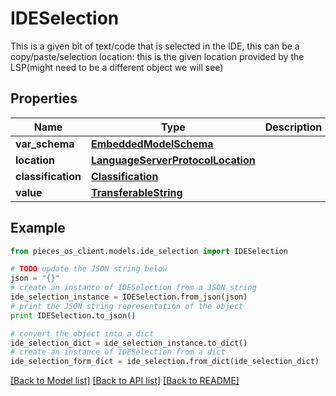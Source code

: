 # IDESelection

This is a given bit of text/code that is selected in the IDE, this can be a copy/paste/selection  location: this is the given location provided by the LSP(might need to be a different object we will see)

## Properties
Name | Type | Description | Notes
------------ | ------------- | ------------- | -------------
**var_schema** | [**EmbeddedModelSchema**](EmbeddedModelSchema.md) |  | [optional] 
**location** | [**LanguageServerProtocolLocation**](LanguageServerProtocolLocation.md) |  | [optional] 
**classification** | [**Classification**](Classification.md) |  | [optional] 
**value** | [**TransferableString**](TransferableString.md) |  | [optional] 

## Example

```python
from pieces_os_client.models.ide_selection import IDESelection

# TODO update the JSON string below
json = "{}"
# create an instance of IDESelection from a JSON string
ide_selection_instance = IDESelection.from_json(json)
# print the JSON string representation of the object
print IDESelection.to_json()

# convert the object into a dict
ide_selection_dict = ide_selection_instance.to_dict()
# create an instance of IDESelection from a dict
ide_selection_form_dict = ide_selection.from_dict(ide_selection_dict)
```
[[Back to Model list]](../README.md#documentation-for-models) [[Back to API list]](../README.md#documentation-for-api-endpoints) [[Back to README]](../README.md)


